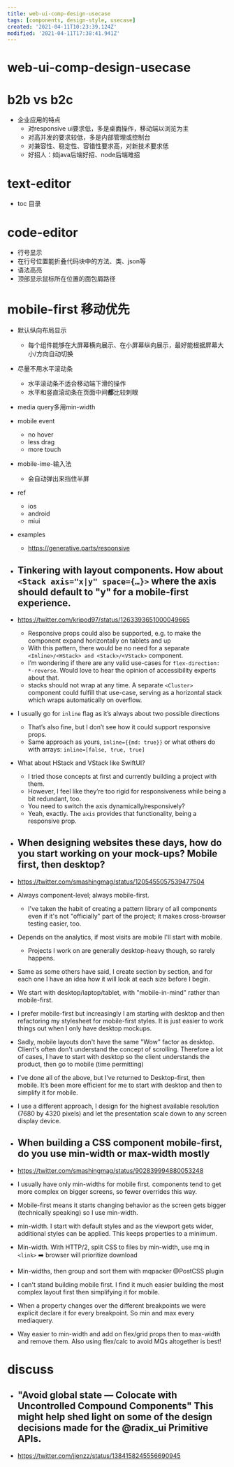 ```yaml
---
title: web-ui-comp-design-usecase
tags: [components, design-style, usecase]
created: '2021-04-11T10:23:39.124Z'
modified: '2021-04-11T17:38:41.941Z'
---
```


# web-ui-comp-design-usecase

# b2b vs b2c

- 企业应用的特点
  - 对responsive ui要求低，多是桌面操作，移动端以浏览为主
  - 对高并发的要求较低，多是内部管理或控制台
  - 对兼容性、稳定性、容错性要求高，对新技术要求低
  - 好招人：如java后端好招、node后端难招

# text-editor

- toc 目录

# code-editor

- 行号显示
- 在行号位置能折叠代码块中的方法、类、json等
- 语法高亮
- 顶部显示鼠标所在位置的面包屑路径

# mobile-first 移动优先

- 默认纵向布局显示
  - 每个组件能够在大屏幕横向展示、在小屏幕纵向展示，最好能根据屏幕大小/方向自动切换
- 尽量不用水平滚动条
  - 水平滚动条不适合移动端下滑的操作
  - 水平和竖直滚动条在页面中间**都**比较刺眼
- media query多用min-width
- mobile event
  - no hover
  - less drag
  - more touch

- mobile-ime-输入法
  - 会自动弹出来挡住半屏

- ref
  - ios
  - android
  - miui

- examples
  - https://generative.parts/responsive

- ## Tinkering with layout components. How about `<Stack axis="x|y" space={…}>` where the axis should default to "y" for a mobile-first experience.
- https://twitter.com/kripod97/status/1263393651000049665
  - Responsive props could also be supported, e.g. to make the component expand horizontally on tablets and up
  - With this pattern, there would be no need for a separate `<Inline>/<HStack> and <Stack>/<VStack>` component.
  - I’m wondering if there are any valid use-cases for `flex-direction: *-reverse`. Would love to hear the opinion of accessibility experts about that.
  - stacks should not wrap at any time. A separate `<Cluster>` component could fulfill that use-case, serving as a horizontal stack which wraps automatically on overflow.
- I usually go for `inline` flag as it’s always about two possible directions
  - That’s also fine, but I don’t see how it could support responsive props.
  - Same approach as yours,  `inline={{md: true}}` or what others do with arrays: `inline=[false, true, true]`
- What about HStack and VStack like SwiftUI?
  - I tried those concepts at first and currently building a project with them. 
  - However, I feel like they’re too rigid for responsiveness while being a bit redundant, too.
  - You need to switch the axis dynamically/responsively?
  - Yeah, exactly. The `axis` provides that functionality, being a responsive prop.

- ## When designing websites these days, how do you start working on your mock-ups? Mobile first, then desktop? 
- https://twitter.com/smashingmag/status/1205455057539477504
- Always component-level; always mobile-first. 
  - I've taken the habit of creating a pattern library of all components even if it's not "officially" part of the project; it makes cross-browser testing easier, too.
- Depends on the analytics, if most visits are mobile I'll start with mobile. 
  - Projects I work on are generally desktop-heavy though, so rarely happens.
- Same as some others have said, I create section by section, and for each one I have an idea how it will look at each size before I begin.
- We start with desktop/laptop/tablet, with "mobile-in-mind" rather than mobile-first.
- I prefer mobile-first but increasingly I am starting with desktop and then refactoring my stylesheet for mobile-first styles. It is just easier to work things out when I only have desktop mockups.
- Sadly, mobile layouts don't have the same "Wow" factor as desktop. Client's often don't understand the concept of scrolling. Therefore a lot of cases, I have to start with desktop so the client understands the product, then go to mobile (time permitting)
- I’ve done all of the above, but I’ve returned to Desktop-first, then mobile. It’s been more efficient for me to start with desktop and then to simplify it for mobile.
- I use a different approach, I design for the highest available resolution (7680 by 4320 pixels) and let the presentation scale down to any screen display device.

- ## When building a CSS component mobile-first, do you use min-width or max-width mostly 
- https://twitter.com/smashingmag/status/902839994880053248
- I usually have only min-widths for mobile first. components tend to get more complex on bigger screens, so fewer overrides this way.
- Mobile-first means it starts changing behavior as the screen gets bigger (technically speaking) so I use min-width.
- min-width. I start with default styles and as the viewport gets wider, additional styles can be applied. This keeps properties to a minimum.
- Min-width. With HTTP/2, split CSS to files by min-width, use mq in `<link>` ➡️ browser will prioritize download
- Min-widths, then group and sort them with mqpacker @PostCSS plugin
- I can't stand building mobile first. I find it much easier building the most complex layout first then simplifying it for mobile.
- When a property changes over the different breakpoints we were explicit declare it for every breakpoint. So min and max every mediaquery.
- Way easier to min-width and add on flex/grid props then to max-width and remove them. Also using flex/calc to avoid MQs altogether is best!

# discuss

- ## "Avoid global state — Colocate with Uncontrolled Compound Components" This might help shed light on some of the design decisions made for the @radix_ui Primitive APIs.
- https://twitter.com/jjenzz/status/1384158245556690945
